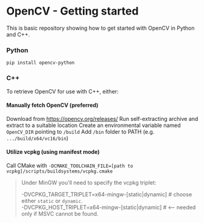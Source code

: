 # OpenCV - Getting started

This is basic repository showing how to get started with OpenCV in Python and C++.

### Python

`pip install opencv-python`


### C++

To retrieve OpenCV for use with C++, either:

#### Manually fetch OpenCV (preferred)
Download from https://opencv.org/releases/
Run self-extracting archive and extract to a suitable location
Create an environmental variable named `OpenCV_DIR` pointing to `/build`
Add `/bin` folder to PATH (e.g. `.../build/x64/vc16/bin`)

#### Utilize vcpkg (using manifest mode)
Call CMake with `-DCMAKE_TOOLCHAIN_FILE=[path to vcpkg]/scripts/buildsystems/vcpkg.cmake`

> Under MinGW you'll need to specify the vcpkg triplet:
>
>-DVCPKG_TARGET_TRIPLET=x64-mingw-[static|dynamic]  # choose either `static` or `dynamic`. <br>
>-DVCPKG_HOST_TRIPLET=x64-mingw-[static|dynamic]    # <-- needed only if MSVC cannot be found.
